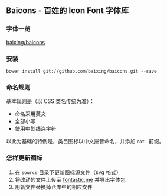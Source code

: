 ## Baicons - 百姓的 Icon Font 字体库

### 字体一览

[baixing/baicons](http://baixing.github.io/baicons/icons-reference.html)

### 安装

`bower install git://github.com/baixing/baicons.git --save`

### 命名规则

基本规则是（以 CSS 类名传统为准）：

* 命名采用英文
* 全部小写
* 使用中划线连字符

以此为基础的特例是，类目图标以中文拼音命名，并添加 `cat-` 前缀。

### 怎样更新图标

1. 在 `source` 目录下更新图标源文件（svg 格式）
1. 将改动的文件上传至 [fontastic.me](http://app.fontastic.me/) 并导出字体包
1. 用新文件替换掉仓库中的相应文件
